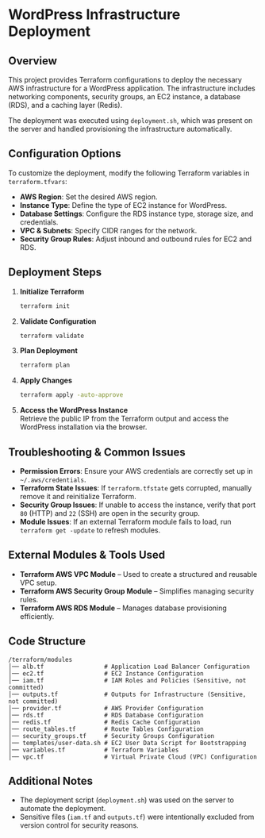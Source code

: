 # WordPress Infrastructure Deployment

## Overview
This project provides Terraform configurations to deploy the necessary AWS infrastructure for a WordPress application. The infrastructure includes networking components, security groups, an EC2 instance, a database (RDS), and a caching layer (Redis).  

The deployment was executed using `deployment.sh`, which was present on the server and handled provisioning the infrastructure automatically.

## Configuration Options
To customize the deployment, modify the following Terraform variables in `terraform.tfvars`:

- **AWS Region**: Set the desired AWS region.
- **Instance Type**: Define the type of EC2 instance for WordPress.
- **Database Settings**: Configure the RDS instance type, storage size, and credentials.
- **VPC & Subnets**: Specify CIDR ranges for the network.
- **Security Group Rules**: Adjust inbound and outbound rules for EC2 and RDS.

## Deployment Steps
1. **Initialize Terraform**  
   ```sh
   terraform init
   ```
2. **Validate Configuration**  
   ```sh
   terraform validate
   ```
3. **Plan Deployment**  
   ```sh
   terraform plan
   ```
4. **Apply Changes**  
   ```sh
   terraform apply -auto-approve
   ```
5. **Access the WordPress Instance**  
   Retrieve the public IP from the Terraform output and access the WordPress installation via the browser.

## Troubleshooting & Common Issues
- **Permission Errors**: Ensure your AWS credentials are correctly set up in `~/.aws/credentials`.
- **Terraform State Issues**: If `terraform.tfstate` gets corrupted, manually remove it and reinitialize Terraform.
- **Security Group Issues**: If unable to access the instance, verify that port `80` (HTTP) and `22` (SSH) are open in the security group.
- **Module Issues**: If an external Terraform module fails to load, run `terraform get -update` to refresh modules.

## External Modules & Tools Used
- **Terraform AWS VPC Module** – Used to create a structured and reusable VPC setup.
- **Terraform AWS Security Group Module** – Simplifies managing security rules.
- **Terraform AWS RDS Module** – Manages database provisioning efficiently.

## Code Structure
```
/terraform/modules
│── alb.tf                 # Application Load Balancer Configuration
│── ec2.tf                 # EC2 Instance Configuration
│── iam.tf                 # IAM Roles and Policies (Sensitive, not committed)
│── outputs.tf             # Outputs for Infrastructure (Sensitive, not committed)
│── provider.tf            # AWS Provider Configuration
│── rds.tf                 # RDS Database Configuration
│── redis.tf               # Redis Cache Configuration
│── route_tables.tf        # Route Tables Configuration
│── security_groups.tf     # Security Groups Configuration
│── templates/user-data.sh # EC2 User Data Script for Bootstrapping
│── variables.tf           # Terraform Variables
│── vpc.tf                 # Virtual Private Cloud (VPC) Configuration
```

## Additional Notes
- The deployment script (`deployment.sh`) was used on the server to automate the deployment.
- Sensitive files (`iam.tf` and `outputs.tf`) were intentionally excluded from version control for security reasons.

